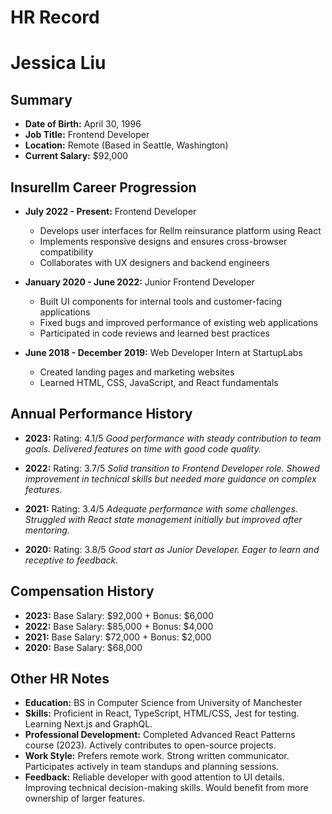 # HR Record

# Jessica Liu

## Summary
- **Date of Birth:** April 30, 1996
- **Job Title:** Frontend Developer
- **Location:** Remote (Based in Seattle, Washington)
- **Current Salary:** $92,000

## Insurellm Career Progression
- **July 2022 - Present:** Frontend Developer
  - Develops user interfaces for Rellm reinsurance platform using React
  - Implements responsive designs and ensures cross-browser compatibility
  - Collaborates with UX designers and backend engineers

- **January 2020 - June 2022:** Junior Frontend Developer
  - Built UI components for internal tools and customer-facing applications
  - Fixed bugs and improved performance of existing web applications
  - Participated in code reviews and learned best practices

- **June 2018 - December 2019:** Web Developer Intern at StartupLabs
  - Created landing pages and marketing websites
  - Learned HTML, CSS, JavaScript, and React fundamentals

## Annual Performance History
- **2023:** Rating: 4.1/5
  *Good performance with steady contribution to team goals. Delivered features on time with good code quality.*

- **2022:** Rating: 3.7/5
  *Solid transition to Frontend Developer role. Showed improvement in technical skills but needed more guidance on complex features.*

- **2021:** Rating: 3.4/5
  *Adequate performance with some challenges. Struggled with React state management initially but improved after mentoring.*

- **2020:** Rating: 3.8/5
  *Good start as Junior Developer. Eager to learn and receptive to feedback.*

## Compensation History
- **2023:** Base Salary: $92,000 + Bonus: $6,000
- **2022:** Base Salary: $85,000 + Bonus: $4,000
- **2021:** Base Salary: $72,000 + Bonus: $2,000
- **2020:** Base Salary: $68,000

## Other HR Notes
- **Education:** BS in Computer Science from University of Manchester
- **Skills:** Proficient in React, TypeScript, HTML/CSS, Jest for testing. Learning Next.js and GraphQL.
- **Professional Development:** Completed Advanced React Patterns course (2023). Actively contributes to open-source projects.
- **Work Style:** Prefers remote work. Strong written communicator. Participates actively in team standups and planning sessions.
- **Feedback:** Reliable developer with good attention to UI details. Improving technical decision-making skills. Would benefit from more ownership of larger features.
